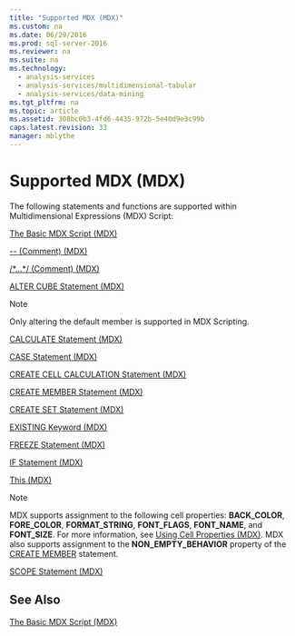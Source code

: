 ```yaml
---
title: "Supported MDX (MDX)"
ms.custom: na
ms.date: 06/29/2016
ms.prod: sql-server-2016
ms.reviewer: na
ms.suite: na
ms.technology: 
  - analysis-services
  - analysis-services/multidimensional-tabular
  - analysis-services/data-mining
ms.tgt_pltfrm: na
ms.topic: article
ms.assetid: 308bc0b3-4fd6-4435-972b-5e40d9e3c99b
caps.latest.revision: 33
manager: mblythe
---
```

# Supported MDX (MDX)
The following statements and functions are supported within Multidimensional Expressions (MDX) Script:  
  
 [The Basic MDX Script (MDX)](assetId:///9a3ee822-4689-41a8-9997-8b307850cd68)  
  
 [-- (Comment) (MDX)](assetId:///02aec133-6809-4829-b9a2-102c376e21da)  
  
 [/*...\*/ (Comment) (MDX)](assetId:///64434ae4-80ce-4634-86b8-4125dfaa7f61)  
  
 [ALTER CUBE Statement (MDX)](assetId:///2f0af61b-f509-4e1a-990f-20a215d22994)  
  
> [!NOTE]  
>  Only altering the default member is supported in MDX Scripting.  
  
 [CALCULATE Statement (MDX)](assetId:///41e196a1-d49e-487b-a42a-73e5d441ed1b)  
  
 [CASE Statement (MDX)](assetId:///0aee3b4a-d5f7-4c9a-87b8-e5efc2da6b6d)  
  
 [CREATE CELL CALCULATION Statement (MDX)](assetId:///01ced1b3-ada1-4b55-b350-e4255c3cc679)  
  
 [CREATE MEMBER Statement (MDX)](assetId:///49379217-be2c-4139-a206-1168078b9b76)  
  
 [CREATE SET Statement (MDX)](assetId:///eff51eeb-5e7e-4706-b861-c57b6f3f89f0)  
  
 [EXISTING Keyword (MDX)](../../Topics/TopicNameNotContainA/EXISTING-Keyword--MDX-.md)  
  
 [FREEZE Statement (MDX)](assetId:///59f1e860-6f37-41af-97d6-7708bdaac933)  
  
 [IF Statement  (MDX)](assetId:///8830cce5-9e06-4f89-a555-295bb0d0a8a1)  
  
 [This (MDX)](assetId:///87acddee-ae54-49ee-8923-1b760606e8b7)  
  
> [!NOTE]  
>  MDX supports assignment to the following cell properties: **BACK_COLOR**, **FORE_COLOR**, **FORMAT_STRING**, **FONT_FLAGS**, **FONT_NAME**, and **FONT_SIZE**. For more information, see [Using Cell Properties (MDX)](../../Topics/TopicNameNotContainA/Using-Cell-Properties--MDX-.md). MDX also supports assignment to the **NON_EMPTY_BEHAVIOR** property of the [CREATE MEMBER](assetId:///49379217-be2c-4139-a206-1168078b9b76) statement.  
  
 [SCOPE Statement (MDX)](assetId:///ceab459d-b601-4468-b3fc-4f5bb4a1805f)  
  
## See Also  
 [The Basic MDX Script (MDX)](../../Topics/TopicNameNotContainA/The-Basic-MDX-Script--MDX-.md)